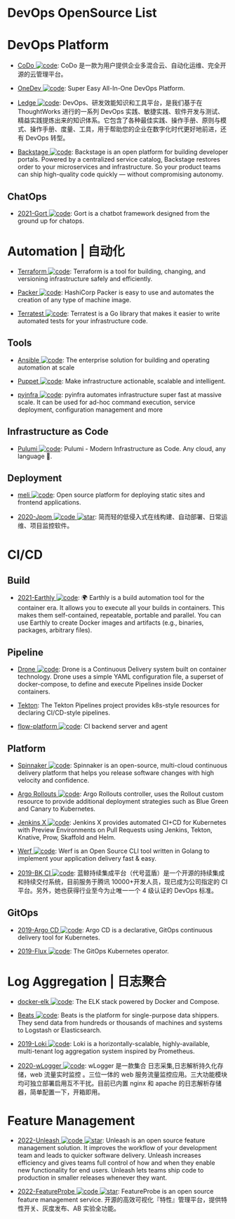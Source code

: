 # DevOps OpenSource List

# DevOps Platform

- [CoDo ![code](https://martrix-usa.oss-accelerate.aliyuncs.com/logo/code.svg)](https://github.com/opendevops-cn): CoDo 是一款为用户提供企业多混合云、自动化运维、完全开源的云管理平台。

- [OneDev ![code](https://martrix-usa.oss-accelerate.aliyuncs.com/logo/code.svg)](https://github.com/theonedev/onedev): Super Easy All-In-One DevOps Platform.

- [Ledge ![code](https://martrix-usa.oss-accelerate.aliyuncs.com/logo/code.svg)](https://gitee.com/phodal/ledge): DevOps、研发效能知识和工具平台，是我们基于在 ThoughtWorks 进行的一系列 DevOps 实践、敏捷实践、软件开发与测试、精益实践提炼出来的知识体系。它包含了各种最佳实践、操作手册、原则与模式、操作手册、度量、工具，用于帮助您的企业在数字化时代更好地前进，还有 DevOps 转型。

- [Backstage ![code](https://martrix-usa.oss-accelerate.aliyuncs.com/logo/code.svg)](https://github.com/spotify/backstage#getting-started): Backstage is an open platform for building developer portals. Powered by a centralized service catalog, Backstage restores order to your microservices and infrastructure. So your product teams can ship high-quality code quickly — without compromising autonomy.

## ChatOps

- [2021-Gort ![code](https://martrix-usa.oss-accelerate.aliyuncs.com/logo/code.svg)](https://github.com/getgort/gort): Gort is a chatbot framework designed from the ground up for chatops.

# Automation | 自动化

- [Terraform ![code](https://martrix-usa.oss-accelerate.aliyuncs.com/logo/code.svg)](https://www.terraform.io/): Terraform is a tool for building, changing, and versioning infrastructure safely and efficiently.

- [Packer ![code](https://martrix-usa.oss-accelerate.aliyuncs.com/logo/code.svg)](https://packer.io/): HashiCorp Packer is easy to use and automates the creation of any type of machine image.

- [Terratest ![code](https://martrix-usa.oss-accelerate.aliyuncs.com/logo/code.svg)](https://github.com/gruntwork-io/terratest): Terratest is a Go library that makes it easier to write automated tests for your infrastructure code.

## Tools

- [Ansible ![code](https://martrix-usa.oss-accelerate.aliyuncs.com/logo/code.svg)](https://www.ansible.com/): The enterprise solution for building and operating automation at scale

- [Puppet ![code](https://martrix-usa.oss-accelerate.aliyuncs.com/logo/code.svg)](https://puppet.com/): Make infrastructure actionable, scalable and intelligent.

- [pyinfra ![code](https://martrix-usa.oss-accelerate.aliyuncs.com/logo/code.svg)](https://github.com/Fizzadar/pyinfra): pyinfra automates infrastructure super fast at massive scale. It can be used for ad-hoc command execution, service deployment, configuration management and more

## Infrastructure as Code

- [Pulumi ![code](https://martrix-usa.oss-accelerate.aliyuncs.com/logo/code.svg)](https://github.com/pulumi/pulumi): Pulumi - Modern Infrastructure as Code. Any cloud, any language 🚀.

## Deployment

- [meli ![code](https://martrix-usa.oss-accelerate.aliyuncs.com/logo/code.svg)](https://github.com/getmeli/meli): Open source platform for deploying static sites and frontend applications.

- [2020-Jpom ![code](https://martrix-usa.oss-accelerate.aliyuncs.com/logo/code.svg) ![star](https://img.shields.io/github/stars/dromara/Jpom)](https://github.com/dromara/Jpom): 简而轻的低侵入式在线构建、自动部署、日常运维、项目监控软件。

# CI/CD

## Build

- [2021-Earthly ![code](https://martrix-usa.oss-accelerate.aliyuncs.com/logo/code.svg)](https://github.com/earthly/earthly): 🌍 Earthly is a build automation tool for the container era. It allows you to execute all your builds in containers. This makes them self-contained, repeatable, portable and parallel. You can use Earthly to create Docker images and artifacts (e.g., binaries, packages, arbitrary files).

## Pipeline

- [Drone ![code](https://martrix-usa.oss-accelerate.aliyuncs.com/logo/code.svg)](https://github.com/drone/drone): Drone is a Continuous Delivery system built on container technology. Drone uses a simple YAML configuration file, a superset of docker-compose, to define and execute Pipelines inside Docker containers.

- [Tekton](https://github.com/tektoncd/pipeline): The Tekton Pipelines project provides k8s-style resources for declaring CI/CD-style pipelines.

- [flow-platform ![code](https://martrix-usa.oss-accelerate.aliyuncs.com/logo/code.svg)](https://github.com/FlowCI/flow-platform): CI backend server and agent

## Platform

- [Spinnaker ![code](https://martrix-usa.oss-accelerate.aliyuncs.com/logo/code.svg)](https://www.spinnaker.io/concepts/): Spinnaker is an open-source, multi-cloud continuous delivery platform that helps you release software changes with high velocity and confidence.

- [Argo Rollouts ![code](https://martrix-usa.oss-accelerate.aliyuncs.com/logo/code.svg)](https://github.com/argoproj/argo-rollouts): Argo Rollouts controller, uses the Rollout custom resource to provide additional deployment strategies such as Blue Green and Canary to Kubernetes.

- [Jenkins X ![code](https://martrix-usa.oss-accelerate.aliyuncs.com/logo/code.svg)](https://github.com/jenkins-x/jx): Jenkins X provides automated CI+CD for Kubernetes with Preview Environments on Pull Requests using Jenkins, Tekton, Knative, Prow, Skaffold and Helm.

- [Werf ![code](https://martrix-usa.oss-accelerate.aliyuncs.com/logo/code.svg)](https://github.com/flant/werf): Werf is an Open Source CLI tool written in Golang to implement your application delivery fast & easy.

- [2019-BK CI ![code](https://martrix-usa.oss-accelerate.aliyuncs.com/logo/code.svg)](https://github.com/Tencent/bk-ci): 蓝鲸持续集成平台（代号蓝盾）是一个开源的持续集成和持续交付系统，目前服务于腾讯 10000+开发人员，现已成为公司指定的 CI 平台。另外，她也获得行业至今为止唯一一个 4 级认证的 DevOps 标准。

## GitOps

- [2019-Argo CD ![code](https://martrix-usa.oss-accelerate.aliyuncs.com/logo/code.svg)](https://github.com/argoproj/argo-cd): Argo CD is a declarative, GitOps continuous delivery tool for Kubernetes.

- [2019-Flux ![code](https://martrix-usa.oss-accelerate.aliyuncs.com/logo/code.svg)](https://github.com/fluxcd/flux): The GitOps Kubernetes operator.

# Log Aggregation | 日志聚合

- [docker-elk ![code](https://martrix-usa.oss-accelerate.aliyuncs.com/logo/code.svg)](https://github.com/deviantony/docker-elk): The ELK stack powered by Docker and Compose.

- [Beats ![code](https://martrix-usa.oss-accelerate.aliyuncs.com/logo/code.svg)](https://www.elastic.co/products/beats): Beats is the platform for single-purpose data shippers. They send data from hundreds or thousands of machines and systems to Logstash or Elasticsearch.

- [2019-Loki ![code](https://martrix-usa.oss-accelerate.aliyuncs.com/logo/code.svg)](https://github.com/grafana/loki): Loki is a horizontally-scalable, highly-available, multi-tenant log aggregation system inspired by Prometheus.

- [2020-wLogger ![code](https://martrix-usa.oss-accelerate.aliyuncs.com/logo/code.svg)](https://github.com/jyolo/wLogger): wLogger 是一款集合 日志采集,日志解析持久化存储，web 流量实时监控 。三位一体的 web 服务流量监控应用。三大功能模块均可独立部署启用互不干扰。目前已内置 nginx 和 apache 的日志解析存储器，简单配置一下，开箱即用。

# Feature Management

- [2022-Unleash ![code](https://martrix-usa.oss-accelerate.aliyuncs.com/logo/code.svg) ![star](https://img.shields.io/github/stars/Unleash/unleash)](https://github.com/Unleash/unleash): Unleash is an open source feature management solution. It improves the workflow of your development team and leads to quicker software delivery. Unleash increases efficiency and gives teams full control of how and when they enable new functionality for end users. Unleash lets teams ship code to production in smaller releases whenever they want.

- [2022-FeatureProbe ![code](https://martrix-usa.oss-accelerate.aliyuncs.com/logo/code.svg) ![star](https://img.shields.io/github/stars/FeatureProbe/FeatureProbe)](https://github.com/FeatureProbe/FeatureProbe): FeatureProbe is an open source feature management service. 开源的高效可视化『特性』管理平台，提供特性开关、灰度发布、AB 实验全功能。
